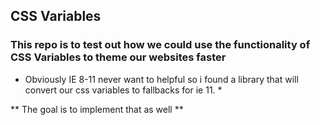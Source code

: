 ## CSS Variables

### This repo is to test out how we could use the functionality of CSS Variables to theme our websites faster

* Obviously IE 8-11 never want to helpful so i found a library that will convert our css variables to fallbacks for ie 11. *

** The goal is to implement that as well **

